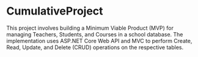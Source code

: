 # CumulativeProject
This project involves building a Minimum Viable Product (MVP) for managing Teachers, Students, and Courses in a school database. The implementation uses ASP.NET Core Web API and MVC to perform Create, Read, Update, and Delete (CRUD) operations on the respective tables.
